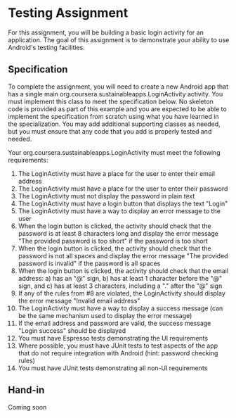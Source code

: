 # Testing Assignment

For this assignment, you will be building a basic login activity for an application. The
goal of this assignment is to demonstrate your ability to use Android's testing facilities. 

## Specification

To complete the assignment, you will need to create a new Android app that has a single 
main org.coursera.sustainableapps.LoginActivity activity. You must implement this class
to meet the specification below. No skeleton code is provided as part of this example
and you are expected to be able to implement the specification from scratch using what
you have learned in the specialization. You may add additional supporting classes as 
needed, but you must ensure that any code that you add is properly tested and needed.

Your org.coursera.sustainableapps.LoginActivity must meet the following requirements:

1. The LoginActivity must have a place for the user to enter their email address
2. The LoginActivity must have a place for the user to enter their password
3. The LoginActivity must not display the password in plain text
4. The LoginActivity must have a login button that displays the text "Login"
5. The LoginActivity must have a way to display an error message to the user
6. When the login button is clicked, the activity should check that the password is
   at least 8 characters long and display the error message "The provided password
   is too short" if the password is too short
7. When the login button is clicked, the activity should check that the password is
   not all spaces and display the error message "The provided password is invalid"
   if the password is all spaces
8. When the login button is clicked, the activity should check that the email address:
   a) has an "@" sign, b) has at least 1 character before the "@" sign, and c) has
   at least 3 characters, including a "." after the "@" sign
9. If any of the rules from #8 are violated, the LoginActivity should display the
   error message "Invalid email address"
10. The LoginActivity must have a way to display a success message (can be the same
    mechanism used to display the error message)
11. If the email address and password are valid, the success message "Login success"
    should be displayed
12. You must have Espresso tests demonstrating the UI requirements
13. Where possible, you must have JUnit tests to test aspects of the app that do not
    require integration with Android (hint: password checking rules)
14. You must have JUnit tests demonstrating all non-UI requirements

## Hand-in

Coming soon 
